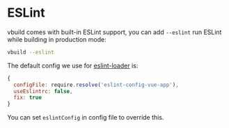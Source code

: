 # ESLint

vbuild comes with built-in ESLint support, you can add `--eslint` run ESLint while building in production mode:

```bash
vbuild --eslint
```

The default config we use for [eslint-loader](https://github.com/MoOx/eslint-loader) is:

```js
{
  configFile: require.resolve('eslint-config-vue-app'),
  useEslintrc: false,
  fix: true
}
```

You can set `eslintConfig` in config file to override this.
